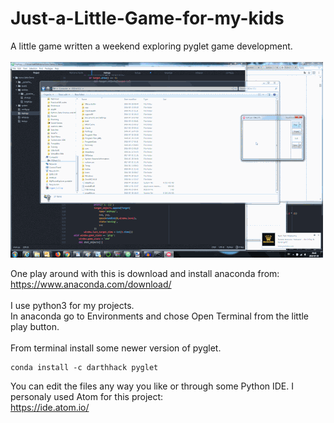 # Just-a-Little-Game-for-my-kids
A little game written a weekend exploring pyglet game development.<br><br>
![screencap](screen_cap.gif)

One play around with this is download and install anaconda from:<br>
https://www.anaconda.com/download/
<br><br>
I use python3 for my projects.<br>
In anaconda go to Environments and chose Open Terminal from the little play button.
<br><br>
From terminal install some newer version of pyglet.
```
conda install -c darthhack pyglet
```
You can edit the files any way you like or through some Python IDE.
I personaly used Atom for this project:<br>
https://ide.atom.io/


